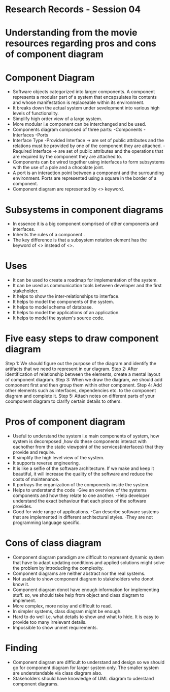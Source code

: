 # Research Records - Session 04

# Understanding from the movie resources regarding pros and cons of component diagram
# Component Diagram 
 - Software objects categorized into larger components. A component represents a modular part of a system that encapsulates its contents and whose manifestation is replaceable within its environment.
 - It breaks down the actual system under sevelopment into various high levels of functionality.
 - Simplify high order view of a large system.
 - More modular i.e component can be interchanged and be used.
 - Components diagram composed of three parts:
   -Components
   -Interfaces
   -Ports
  - Interface Type
     -Provided Interface -> are set of public attributes and the relations must be provided by one of the component they are attached.
     -Required Interface -> are set of public attributes and the operations that are required by the component they are attached to.
 - Components can be wired together using interfaces to form subsystems with the use of a pole and a chocolate joint.
 - A port is an interaction point between a component and the surrounding environment. Ports are represented using a square in the border of a component.
 - Component diagram are represented by <<component>> keyword.

 # Subsystems in component diagrams
  - In essence it is a big component comprised of other components and interfaces.
  - Inherits the rules of a component .
  - The key difference is that a subsystem notation element has the keyword of <<subsystem>> instead of <<component>>.

# Uses
 - It can be used to create a roadmap for implementation of the system.
 - It can be used as communication tools between developer and the first stakeholder.
 - It helps to show the inter-relationships to interface.
 - It helps to model the components of the system.
 - It helps to model schema of database.
 - It helps to model the applications of an application.
 - It helps to model the system's source code.

# Five easy steps to draw component diagram
Step 1: We should figure out the purpose of the diagram and identify the artifacts that we need to represent in our diagram.
Step 2: After identification of relationship between the elements, create a mental layout of component diagram.
Step 3: When we draw the diagram, we should add component first and then group them within other component.
Step 4: Add other elements such as interfaces, dependencies etc. to the component diagram and complete it.
Step 5: Attach notes on different parts of your coomponent diagram to clarify certain details to others.


# Pros of component diagram
 - Useful to understand the system i.e main components of system, how system is decomposed ,how do these components interact with eachother from the static viewpoint of the services(interfaces) that they provide and require.
 - It simplify the high level view of the system.
 - It supports reverse engineering.
 - It is like a selfie of the software architecture. If we make and keep it beautiful, it will increase the quality of the software and reduce the costs of maintenance.
 - It portrays the organization of the components inside the system.
 - Helps to understand the code 
    -Give an overview of the systems components and how they relate to one another.
    -Help developer understand the exact behaviour that each piece of the software provides.
 - Good for wide range of applications.
    -Can describe software systems that are implemented in different architectural styles.
    -They are not programming language specific.

# Cons of class diagram
 - Component diagram paradigm are difficult to represent dynamic system that have to adapt updating conditions and applied solutions might solve the problem by introduciing the complexity.
 - Component diagrams are neither abstract nor the real systems.
 - Not usable to show component diagram to stakeholders who donot know it.
 - Component diagram donot have enough information for implementing stuff. so, we should take help from object and class diagram to implement.
 - More complex, more noisy and difficult to read.
 - In simpler systems, class diagram might be enough.
 - Hard to do well i.e. what details to show and what to hide. It is easy to provide too many irrelevant details.
 - Impossible to show unmet requirements.
 

# Finding
- Component diagram are difficult to understand and design so we should go for component diagram for larger system only. The smaller system are understandable via class diagram also.
- Stakeholders should have knowledge of UML diagram to uderstand component diagrams.
